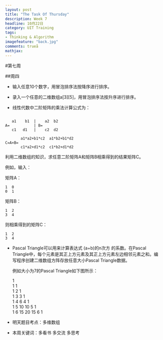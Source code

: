 ```yaml
---
layout: post
title: "The Task Of Thursday"
description: Week 7
headline: 10月22日
category: UIT Training
tags:  
- Thinking & Algorithm
imagefeature: "back.jpg"
comments: trueå
mathjax: 
---
```


#第七周

##周四

* 输入任意10个数字，用冒泡排序法按降序进行排序。


* 录入一个任意的二维数组a[3][5]，用冒泡排序法按升序进行排序。
  

* 线性代数中二阶矩阵的乘法计算公式为：

~~~

   a1 	 b1  |    a2  b2    
A=           | B=         
   c1   d1   |    c2  d2 
   
       a1*a2+b1*c2  a1*b2+b1*d2    
C=A×B=     
       c1*a2+d1*c2  c1*b2+d1*d2    

~~~

   
利用二维数组的知识，求任意二阶矩阵A和矩阵B相乘得到的结果矩阵C。

例如，输入：  

矩阵A：

~~~   
1  0   
0  1    
~~~


矩阵B：

~~~    
1  2    
3  4 

~~~    
      

则相乘得到的矩阵C：    

~~~
1  2    
3  4     
~~~


* Pascal Triangle可以用来计算表达式 (a+b)的n次方 的系数。在Pascal Triangle中，每个元素是其正上方元素及其正上方元素左边相邻元素之和。编写程序创建二维数组方阵存放任意大小Pascal Triangle数据。

  例如大小为7的Pascal Triangle如下图所示：      


	1      
	1	1      
	1	2	1      
	1	3	3	1      
	1	4	6	4	1     
	1	5	10	10	5	1      
	1	6	15	20	15	6	1   




  


* 明天题目考点：多维数组

* 本周关键词：多看书   多交流   多思考